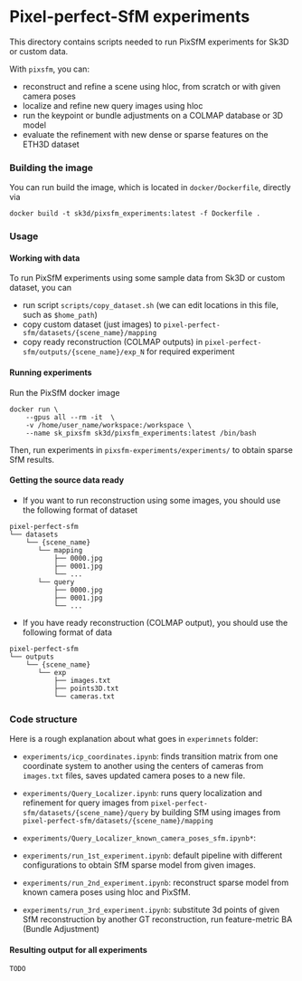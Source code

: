 # Pixel-perfect-SfM experiments

This directory contains scripts needed to run PixSfM experiments for Sk3D or custom data.

With `pixsfm`, you can:

- reconstruct and refine a scene using hloc, from scratch or with given camera poses
- localize and refine new query images using hloc
- run the keypoint or bundle adjustments on a COLMAP database or 3D model
- evaluate the refinement with new dense or sparse features on the ETH3D dataset


### Building the image
You can run build the image, which is located in `docker/Dockerfile`, directly via 
```
docker build -t sk3d/pixsfm_experiments:latest -f Dockerfile .
```

### Usage

#### Working with data
To run PixSfM experiments using some sample data from Sk3D or custom dataset, you can 
* run script `scripts/copy_dataset.sh` (we can edit locations in this file, such as `$home_path`)
* copy custom dataset (just images) to `pixel-perfect-sfm/datasets/{scene_name}/mapping`
* copy ready reconstruction (COLMAP outputs) in `pixel-perfect-sfm/outputs/{scene_name}/exp_N` for required experiment


#### Running experiments
Run the PixSfM docker image

```(bash)
docker run \
    --gpus all --rm -it  \
    -v /home/user_name/workspace:/workspace \
    --name sk_pixsfm sk3d/pixsfm_experiments:latest /bin/bash
```

Then, run experiments in `pixsfm-experiments/experiments/` to obtain sparse SfM results. 


#### Getting the source data ready
* If you want to run reconstruction using some images, 
you should use the following format of dataset

```
pixel-perfect-sfm   
└── datasets
    └── {scene_name}    
       └── mapping
           ├── 0000.jpg       
           ├── 0001.jpg       
           └── ...  
       └── query
           ├── 0000.jpg       
           ├── 0001.jpg       
           └── ...       
```

* If you have ready reconstruction (COLMAP output), 
you should use the following format of data
```
pixel-perfect-sfm   
└── outputs
    └── {scene_name}                 
       └── exp        
           ├── images.txt
           ├── points3D.txt     
           └── cameras.txt 
```

### Code structure
Here is a rough explanation about what goes in `experimnets` folder:
 * `experiments/icp_coordinates.ipynb`: finds transition matrix from one coordinate system to another using the centers of cameras from `images.txt` files, saves updated camera poses to a new file.
 * `experiments/Query_Localizer.ipynb`: runs query localization and refinement for query images from `pixel-perfect-sfm/datasets/{scene_name}/query` by building SfM using images from `pixel-perfect-sfm/datasets/{scene_name}/mapping`

 * `experiments/Query_Localizer_known_camera_poses_sfm.ipynb*`:  
 * `experiments/run_1st_experiment.ipynb`: default pipeline with different configurations to obtain SfM sparse model from given images.
 * `experiments/run_2nd_experiment.ipynb`: reconstruct sparse model from known camera poses using hloc and PixSfM.
 * `experiments/run_3rd_experiment.ipynb`: substitute 3d points of given SfM reconstruction by another GT reconstruction, run feature-metric BA (Bundle Adjustment)


#### Resulting output for all experiments
```
TODO
```
